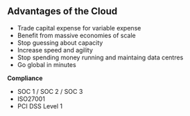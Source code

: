 ## Advantages of the Cloud

- Trade capital expense for variable expense
- Benefit from massive economies of scale
- Stop guessing about capacity
- Increase speed and agility
- Stop spending money running and maintaing data centres
- Go global in minutes

**Compliance**
- SOC 1 / SOC 2 / SOC 3
- ISO27001
- PCI DSS Level 1
